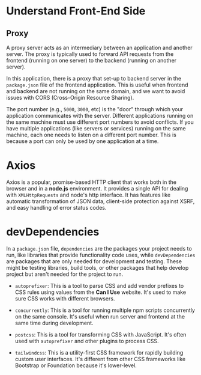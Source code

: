 # Understand Front-End Side

## Proxy

A proxy server acts as an intermediary between an application and another server. The proxy is typically used to forward API requests from the frontend (running on one server) to the backend (running on another server).

In this application, there is a proxy that set-up to backend server in the `package.json` file of the frontend application. This is useful when frontend and backend are not running on the same domain, and we want to avoid issues with CORS (Cross-Origin Resource Sharing).

The port number (e.g., `5000`, `3000`, etc) is the "door" through which your application communicates with the server. Different applications running on the same machine must use different port numbers to avoid conflicts. If you have multiple applications (like servers or services) running on the same machine, each one needs to listen on a different port number. This is because a port can only be used by one application at a time.

# Axios

Axios is a popular, promise-based HTTP client that works both in the browser and in a **node.js** environment. It provides a single API for dealing with `XMLHttpRequests` and node's http interface. It has features like automatic transformation of JSON data, client-side protection against XSRF, and easy handling of error status codes.


# devDependencies 

In a `package.json` file, `dependencies` are the packages your project needs to run, like libraries that provide functionality code uses, while `devDependencies` are packages that are only needed for development and testing. These might be testing libraries, build tools, or other packages that help develop project but aren't needed for the project to run.

* `autoprefixer`: This is a tool to parse CSS and add vendor prefixes to CSS rules using values from the **Can I Use** website. It's used to make sure CSS works with different browsers.

* `concurrently`: This is a tool for running multiple npm scripts concurrently on the same console. It's useful when run server and frontend at the same time during development.

* `postcss`: This is a tool for transforming CSS with JavaScript. It's often used with `autoprefixer` and other plugins to process CSS.

* `tailwindcss`: This is a utility-first CSS framework for rapidly building custom user interfaces. It's different from other CSS frameworks like Bootstrap or Foundation because it's lower-level.


